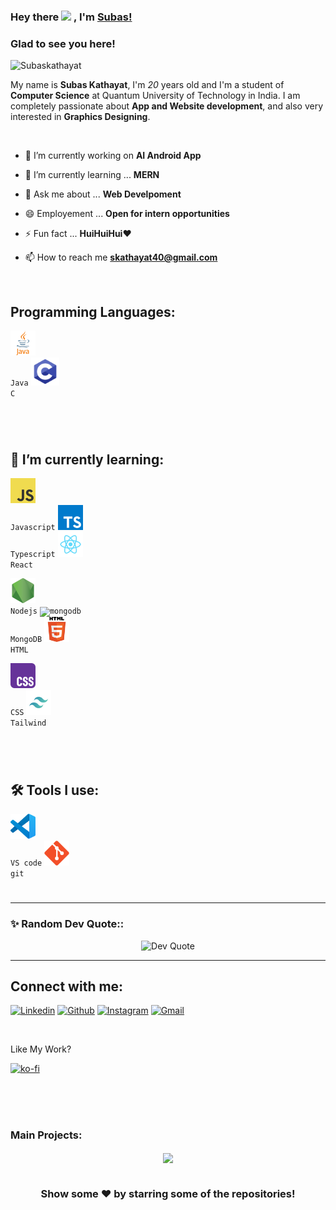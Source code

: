 ### Hey there <img src="https://raw.githubusercontent.com/iampavangandhi/iampavangandhi/master/gifs/Hi.gif" width="30px"> , I'm [Subas!](https://github.com/Subaskathayat/)


### Glad to see you here! 
<p align="left"> <img src="https://komarev.com/ghpvc/?username=Subaskathayat&label=Profile%20views&color=0e75b6&style=flat" alt="Subaskathayat" /> </p>

My name is **Subas Kathayat**, I'm *20* years old and I'm a student of **Computer Science** at Quantum University of Technology in India. I am completely passionate about **App and Website development**, and also very interested in **Graphics Designing**.

<br/>

- 🔭 I’m currently working on **AI Android App**
- 🌱 I’m currently learning ... **MERN**
- 💬 Ask me about ... **Web Develpoment**
- 😄 Employement ... **Open for intern opportunities**
- ⚡ Fun fact ... **HuiHuiHui**❤
- 📫 How to reach me **skathayat40@gmail.com**

  </br>

## Programming Languages:
<code><img height="40" src="https://raw.githubusercontent.com/github/explore/80688e429a7d4ef2fca1e82350fe8e3517d3494d/topics/java/java.png"> Java</code>
<code><img height="45" src="https://raw.githubusercontent.com/sachinverma53121/sachinverma53121/master/icons/c.png"> C</code>
#
<br/>

## 🌱 I’m currently learning:  
<code><img height="40" src="https://raw.githubusercontent.com/github/explore/80688e429a7d4ef2fca1e82350fe8e3517d3494d/topics/javascript/javascript.png"> Javascript</code>
<code><img height="40" src="https://raw.githubusercontent.com/github/explore/80688e429a7d4ef2fca1e82350fe8e3517d3494d/topics/typescript/typescript.png" alt="typescript"> Typescript</code>
<code><img height="40" src="https://raw.githubusercontent.com/github/explore/80688e429a7d4ef2fca1e82350fe8e3517d3494d/topics/react/react.png"> React</code> <br/>

<code><img height="40" src="https://raw.githubusercontent.com/github/explore/80688e429a7d4ef2fca1e82350fe8e3517d3494d/topics/nodejs/nodejs.png" alt="nodejs"> Nodejs</code>
<code><img height="40" src="https://encrypted-tbn0.gstatic.com/images?q=tbn%3AANd9GcSTTzPAw-55ssm1Im594xYZ9eRQu2JylrkYLg&usqp=CAU" alt="mongodb"> MongoDB</code>
<code><img height="40" src="https://raw.githubusercontent.com/github/explore/80688e429a7d4ef2fca1e82350fe8e3517d3494d/topics/html/html.png"> HTML</code> <br/>

<code><img height="40" src="https://raw.githubusercontent.com//github/explore/80688e429a7d4ef2fca1e82350fe8e3517d3494d/topics/css/css.png"> CSS</code>
<code><img height="40" src="https://raw.githubusercontent.com//github/explore/80688e429a7d4ef2fca1e82350fe8e3517d3494d/topics/tailwind/tailwind.png"> Tailwind</code>
#
<br />




## 🛠️ Tools I use: 
<code><img height="40" src="https://raw.githubusercontent.com/github/explore/80688e429a7d4ef2fca1e82350fe8e3517d3494d/topics/visual-studio-code/visual-studio-code.png"> VS code</code>
<code><img height="40" src="https://raw.githubusercontent.com/devicons/devicon/master/icons/git/git-original.svg" alt="git"> git</code>



# 
<hr>
<h3 align="left">✨ Random Dev Quote::</h3>
<p align="center">
  <img src="https://quotes-github-readme.vercel.app/api?type=horizontal&theme=dark" alt="Dev Quote" />
</p>
<hr>

## Connect with me: 

[![Linkedin](https://img.shields.io/badge/-LinkedIn-blue?style=flat&logo=Linkedin&logoColor=white)](https://www.linkedin.com/in/subaskathayat/)
[![Github](https://img.shields.io/badge/-Github-000?style=flat&logo=Github&logoColor=white)](https://github.com/Subaskathayat) 
[![Instagram](https://img.shields.io/badge/-Instagram-c13584?style=flat&labelColor=c13584&logo=instagram&logoColor=white)](https://www.instagram.com/subas.888)
[![Gmail](https://img.shields.io/badge/-Gmail-c14438?style=flat&logo=Gmail&logoColor=white)](mailto:skathayat40@gmail.com)

<br/>

Like My Work?
<!--
<a href="https://www.buymeacoffee.com/subaskathayat" target="_blank"><img src="https://cdn.buymeacoffee.com/buttons/v2/default-yellow.png" alt="Buy Me A Coffee" height="60px" width="217px" ></a> -->
[![ko-fi](https://ko-fi.com/img/githubbutton_sm.svg)](https://ko-fi.com/R6R61H6BW8)

<!-- <img align="right" height="250" width="375" alt="" src="https://raw.githubusercontent.com/iampavangandhi/iampavangandhi/master/gifs/coder.gif" /> -->

<br /><br/><br />
<!-- Its main projects -->
### Main Projects:

<p align="center">
  <a href="https://github.com/onimur/handle-path-oz">
    <img align="center" src="https://github-readme-stats.vercel.app/api/pin/?username=onimur&repo=handle-path-oz" />
  </a>
</p>

#

<div align="center">

### Show some ❤️ by starring some of the repositories!

</div>
